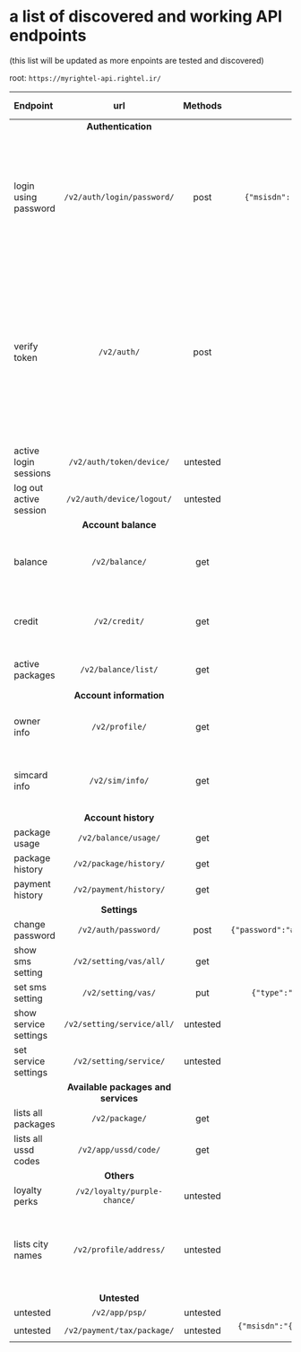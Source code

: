 # a list of discovered and working API endpoints 
(this list will be updated as more enpoints are tested and discovered)

root: ``https://myrightel-api.rightel.ir/``




| Endpoint | url | Methods | Data sent | Data recived | Response codes | Required headers | Behaviour |
| :---- | :----: | :----: | :----: | :----: | :----: | :----: | :----: |
||**Authentication** |
| login using password | ``/v2/auth/login/password/`` | post | ``{"msisdn":"09####","password":"####"}`` | accessToken, refreshToken, phone number, meli code, simcard type, owners first name | 200,401 | "version" | if login succeeds the response will be 200 with an access token and if it failes it returns 401 with a message on why it failed |
| verify token | ``/v2/auth/`` | post | empty | same accessToken, refreshToken, phone number, meli code | 200,401 | "version","Authorization" | if the fed Authorization header is valid the result will be 200 and the same auth is returned back with a refresh token in the response data and if its not valid or expired it returns 401 |
|active login sessions|``/v2/auth/token/device/``|  untested | untested | untested | untested | untested | untested |
|log out active session |``/v2/auth/device/logout/``|  untested | untested | untested | untested | untested | untested |
||**Account balance** |
| balance | ``/v2/balance/`` | get | none | available to spend internet, sms, phone and wallet credit | 200,401 | "version","Authorization" |  |
| credit | ``/v2/credit/`` | get | none | info about the credit available in wallet, limits and billing | 200,401 | "version","Authorization" |  |
| active packages | ``/v2/balance/list/`` | get | none | active packages and credit | 200,401 | "version","Authorization" |  |
||**Account information**|
| owner info | ``/v2/profile/`` | get | none | info about simcard owner | 200,401 | "version","Authorization" | WARNING - outputs personal data | 
| simcard info |``/v2/sim/info/``| get | none |phone number, simcard enabled status, ICCID|200,401|"version","Authorization"| WARNING - outputs personal data |
||**Account history**|
| package usage | ``/v2/balance/usage/`` | get | none | untested | untested | untested | untested |
| package history | ``/v2/package/history/`` | get | none | untested | untested | untested | untested | 
| payment history | ``/v2/payment/history/`` | get | none | untested | untested | untested | untested | 
||**Settings**|
| change password | ``/v2/auth/password/`` | post | ``{"password":"####","repeatPassword":"####"}`` | untested | untested | untested | untested | 
| show sms setting | ``/v2/setting/vas/all/`` | get | none | untested | untested | untested | untested | 
| set sms setting | ``/v2/setting/vas/`` | put | ``{"type":"###","status":false/true}`` | untested | untested | untested | untested | 
| show service settings | ``/v2/setting/service/all/`` | untested | untested | untested | untested | untested | untested | 
| set service settings | ``/v2/setting/service/`` | untested | untested | untested | untested | untested | untested |
||**Available packages and services**|
| lists all packages | ``/v2/package/`` | get | none | untested | untested | untested | untested | 
| lists all ussd codes | ``/v2/app/ussd/code/`` | get | none | untested | untested | untested | untested | 
||**Others**|
| loyalty perks | ``/v2/loyalty/purple-chance/`` | untested | untested | untested | untested | untested | untested | 
| lists city names | ``/v2/profile/address/`` | untested | untested | untested | untested | untested | probably used to get updated names about city names and proprovinces | 
||**Untested**|
| untested | ``/v2/app/psp/`` |  untested | untested | untested | untested | untested | untested |
| untested | ``/v2/payment/tax/package/`` | untested | ``{"msisdn":"{phone number}","offerCode":"{package ID}"}`` | untested | untested | untested | untested | 



